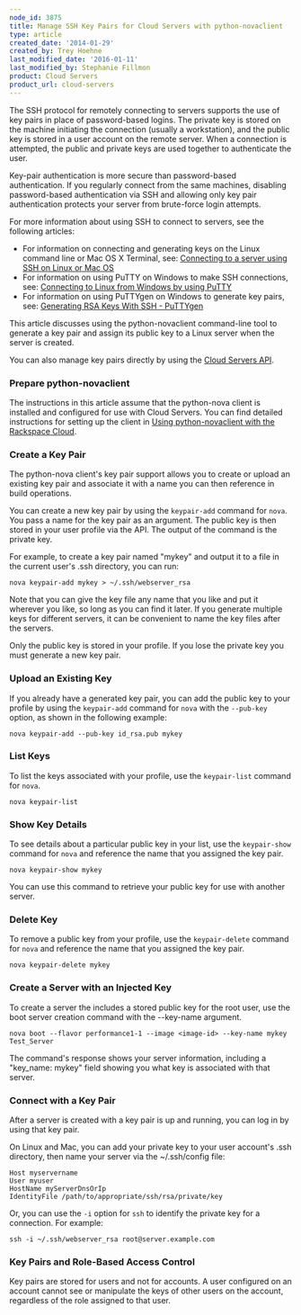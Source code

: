 ```yaml
---
node_id: 3875
title: Manage SSH Key Pairs for Cloud Servers with python-novaclient
type: article
created_date: '2014-01-29'
created_by: Trey Hoehne
last_modified_date: '2016-01-11'
last_modified_by: Stephanie Fillmon
product: Cloud Servers
product_url: cloud-servers
---
```


The SSH protocol for remotely connecting to servers supports the use of key pairs in place of password-based logins.  The private key is stored on the machine initiating the connection (usually a workstation), and the public key is stored in a user account on the remote server.  When a connection is attempted, the public and private keys are used together to authenticate the user.

Key-pair authentication is more secure than password-based authentication.  If you regularly connect from the same machines, disabling password-based authentication via SSH and allowing only key pair authentication protects your server from brute-force login attempts.

For more information about using SSH to connect to servers, see the following articles:

 - For information on connecting and generating keys on the Linux command line or Mac OS X Terminal, see: [Connecting to a server using SSH on Linux or Mac OS](/how-to/connecting-to-a-server-using-ssh-on-linux-or-mac-os)
 - For information on using PuTTY on Windows to make SSH connections, see: [Connecting to Linux from Windows by using PuTTY](/how-to/connecting-to-linux-from-windows-by-using-putty)
 - For information on using PuTTYgen on Windows to generate key pairs, see: [Generating RSA Keys With SSH - PuTTYgen](/how-to/generating-rsa-keys-with-ssh-puttygen)

This article discusses using the python-novaclient command-line tool to generate a key pair and assign its public key to a Linux server when the server is created.

You can also manage key pairs directly by using the [Cloud Servers API](http://docs.rackspace.com/servers/api/v2/cs-devguide/content/ServersKeyPairs-d1e2545.html).

### Prepare python-novaclient

The instructions in this article assume that the python-nova client is installed and configured for use with Cloud Servers.  You can find detailed instructions for setting up the client in [Using python-novaclient with the Rackspace Cloud](/how-to/using-python-novaclient-with-the-rackspace-cloud).

### Create a Key Pair

The python-nova client's key pair support allows you to create or upload an existing key pair and associate it with a name you can then reference in build operations.

You can create a new key pair by using the `keypair-add` command for `nova`.  You pass a name for the key pair as an argument.  The public key is then stored in your user profile via the API.  The output of the command is the private key.

For example, to create a key pair named "mykey" and output it to a file in the current user's .ssh directory, you can run:

    nova keypair-add mykey > ~/.ssh/webserver_rsa

Note that you can give the key file any name that you like and put it wherever you like, so long as you can find it later.  If you generate multiple keys for different servers, it can be convenient to name the key files after the servers.

Only the public key is stored in your profile.  If you lose the private key you must generate a new key pair.

### Upload an Existing Key

If you already have a generated key pair, you can add the public key to your profile by using the `keypair-add` command for `nova` with the `--pub-key` option, as shown in the following example:

    nova keypair-add --pub-key id_rsa.pub mykey

### List Keys

To list the keys associated with your profile, use the `keypair-list` command for `nova`.

    nova keypair-list

### Show Key Details

To see details about a particular public key in your list, use the `keypair-show` command for `nova`  and reference the name that you assigned the key pair.

    nova keypair-show mykey

You can use this command to retrieve your public key for use with another server.

### Delete Key

To remove a public key from your profile, use the `keypair-delete` command for `nova` and reference the name that you assigned the key pair.

    nova keypair-delete mykey

### Create a Server with an Injected Key

To create a server the includes a stored public key for the root user, use the boot server creation command with the --key-name argument.

    nova boot --flavor performance1-1 --image <image-id> --key-name mykey Test_Server

The command's response shows your server information, including a
"key_name: mykey" field showing you what key is associated with that
server.

### Connect with a Key Pair

After a server is created with a key pair is up and running, you can log in by using that key pair.

On Linux and Mac, you can add your private key to your user account's .ssh directory, then name your server via the ~/.ssh/config file:

    Host myservername
    User myuser
    HostName myServerDnsOrIp
    IdentityFile /path/to/appropriate/ssh/rsa/private/key

Or, you can use the `-i` option for `ssh` to identify the private key for a connection.  For example:

    ssh -i ~/.ssh/webserver_rsa root@server.example.com

### Key Pairs and Role-Based Access Control

Key pairs are stored for users and not for accounts. A user configured on an account cannot see or manipulate the keys of other users on the account, regardless of the role assigned to that user.
